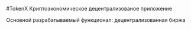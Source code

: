 #TokenX
Криптоэкономическое децентрализованое приложение

Основной разрабатываемый функционал: децентрализованная биржа
